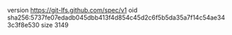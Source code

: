 version https://git-lfs.github.com/spec/v1
oid sha256:5737fe07edadb045dbb413f4d854c45d2c6f5b5da35a7f14c54ae343c3f8e530
size 3149
